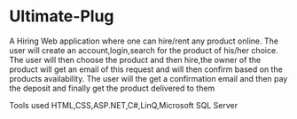 # Ultimate-Plug
A Hiring Web application where one can hire/rent any product online. The user will create an account,login,search for the product of his/her choice. The user will then choose the product and then hire,the owner of the product will get an email of this request and will then confirm based on the products availability. The user will the get a confirmation email and then pay the deposit and finally get the product delivered to them

Tools used
HTML,CSS,ASP.NET,C#,LinQ,Microsoft SQL Server

